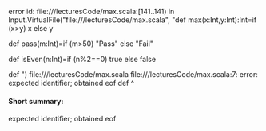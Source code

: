 error id: file://<WORKSPACE>/lecturesCode/max.scala:[141..141) in Input.VirtualFile("file://<WORKSPACE>/lecturesCode/max.scala", "def max(x:Int,y:Int):Int=if (x>y) x else y

def pass(m:Int)=if (m>50) "Pass" else "Fail"

def isEven(n:Int)=if (n%2==0) true else false

def ")
file://<WORKSPACE>/lecturesCode/max.scala
file://<WORKSPACE>/lecturesCode/max.scala:7: error: expected identifier; obtained eof
def 
    ^
#### Short summary: 

expected identifier; obtained eof